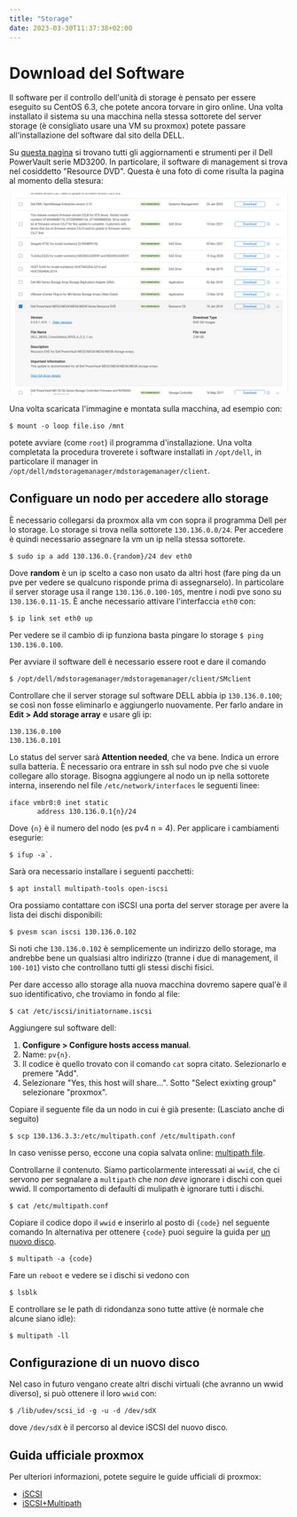 ```yaml
---
title: "Storage"
date: 2023-03-30T11:37:38+02:00
---
```


# Download del Software

Il software per il controllo dell'unità di storage è pensato per essere eseguito
su CentOS 6.3, che potete ancora torvare in giro online. Una volta installato
il sistema su una macchina nella stessa sottorete del server storage (è
consigliato usare una VM su proxmox) potete passare all'installazione del
software dal sito della DELL.

Su [questa pagina](https://www.dell.com/support/home/en-us/product-support/product/powervault-md3200i/drivers)
si trovano tutti gli aggiornamenti e strumenti per il Dell PowerVault serie MD3200.
In particolare, il software di management si trova nel cosiddetto "Resource DVD".
Questa è una foto di come risulta la pagina al momento della stesura:

![Screenshot della pagina del sito della DELL](screenshot-dell.png)

Una volta scaricata l'immagine e montata sulla macchina, ad esempio con:

```
$ mount -o loop file.iso /mnt
```

potete avviare (come `root`) il programma d'installazione. Una volta completata
la procedura troverete i software installati in `/opt/dell`, in particolare il
manager in `/opt/dell/mdstoragemanager/mdstoragemanager/client`.

## Configuare un nodo per accedere allo storage

È necessario collegarsi da proxmox alla vm con sopra il programma Dell per lo storage.
Lo storage si trova nella sottorete `130.136.0.0/24`. Per accedere è quindi necessario
assegnare la vm un ip nella stessa sottorete.

```
$ sudo ip a add 130.136.0.{random}/24 dev eth0
```

Dove **random** è un ip scelto a caso non usato da altri host (fare ping da un
pve per vedere se qualcuno risponde prima di assegnarselo). In particolare il
server storage usa il range `130.136.0.100-105`, mentre i nodi pve sono su
`130.136.0.11-15`. È anche necessario attivare l'interfaccia `eth0` con:

```
$ ip link set eth0 up
```

Per vedere se il cambio di ip funziona basta pingare lo storage `$ ping 130.136.0.100`.

Per avviare il software dell è necessario essere root e dare il comando

```
$ /opt/dell/mdstoragemanager/mdstoragemanager/client/SMclient
```

Controllare che il server storage sul software DELL abbia ip `130.136.0.100`; se
così non fosse eliminarlo e aggiungerlo nuovamente. Per farlo andare in
**Edit > Add storage array** e usare gli ip:

```
130.136.0.100
130.136.0.101
```

Lo status del server sarà **Attention needed**, che va bene. Indica un errore
sulla batteria.
È necessario ora entrare in ssh sul nodo pve che si vuole collegare allo storage.
Bisogna aggiungere al nodo un ip nella sottorete interna, inserendo nel file
`/etc/network/interfaces` le seguenti linee:

```
iface vmbr0:0 inet static
       address 130.136.0.1{n}/24
```

Dove `{n}` è il numero del nodo (es pv4 n = 4). Per applicare i cambiamenti esegurie:

```
$ ifup -a`.
```

Sarà ora necessario installare i seguenti pacchetti:

```
$ apt install multipath-tools open-iscsi
```

Ora possiamo contattare con iSCSI una porta del server storage per avere la
lista dei dischi disponibili:

```
$ pvesm scan iscsi 130.136.0.102
```

Si noti che `130.136.0.102` è semplicemente un indirizzo dello storage, ma andrebbe
bene un qualsiasi altro indirizzo (tranne i due di management, il `100-101`) visto
che controllano tutti gli stessi dischi fisici.

Per dare accesso allo storage alla nuova macchina dovremo sapere qual'è il suo
identificativo, che troviamo in fondo al file:

```
$ cat /etc/iscsi/initiatorname.iscsi
```

Aggiungere sul software dell:

1. **Configure > Configure hosts access manual**.
2. Name: `pv{n}`.
3. Il codice è quello trovato con il comando `cat` sopra citato. Selezionarlo e premere "Add".
4. Selezionare "Yes, this host will share...". Sotto "Select exixting group" selezionare "proxmox".

Copiare il seguente file da un nodo in cui è già presente: (Lasciato anche di seguito)

```
$ scp 130.136.3.3:/etc/multipath.conf /etc/multipath.conf
```

In caso venisse perso, eccone una copia salvata online: [multipath file](multipath.conf).

Controllarne il contenuto. Siamo particolarmente interessati ai `wwid`, che ci
servono per segnalare a `multipath` che _non deve_ ignorare i dischi con quei wwid.
Il comportamento di defaulti di mulipath è ignorare tutti i dischi.

```
$ cat /etc/multipath.conf
```

Copiare il codice dopo il `wwid` e inserirlo al posto di `{code}` nel seguente comando
In alternativa per ottenere `{code}` puoi seguire la guida per [un nuovo disco](#configurazione-di-un-nuovo-disco).

```
$ multipath -a {code}
```

Fare un `reboot` e vedere se i dischi si vedono con

```
$ lsblk
```

E controllare se le path di ridondanza sono tutte attive (è normale che alcune siano idle):

```
$ multipath -ll
```

## Configurazione di un nuovo disco

Nel caso in futuro vengano create altri dischi virtuali (che avranno un wwid
diverso), si può ottenere il loro `wwid` con:

```
$ /lib/udev/scsi_id -g -u -d /dev/sdX
```

dove `/dev/sdX` è il percorso al device iSCSI del nuovo disco.

## Guida ufficiale proxmox

Per ulteriori informazioni, potete seguire le guide ufficiali di proxmox:

- [iSCSI](https://pve.proxmox.com/wiki/Storage:_iSCSI)
- [iSCSI+Multipath](https://pve.proxmox.com/wiki/ISCSI_Multipath)
